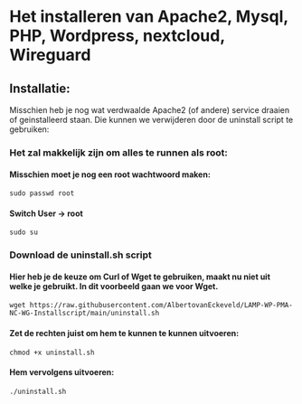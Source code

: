 # Het installeren van Apache2, Mysql, PHP, Wordpress, nextcloud, Wireguard

## Installatie:

Misschien heb je nog wat verdwaalde Apache2 (of andere) service draaien of geinstalleerd staan. Die kunnen we verwijderen door de uninstall script te gebruiken: 

### Het zal makkelijk zijn om alles te runnen als root:
#### Misschien moet je nog een root wachtwoord maken:

```
sudo passwd root
```

#### Switch User -> root

```
sudo su 
```

### Download de uninstall.sh script
#### Hier heb je de keuze om Curl of Wget te gebruiken, maakt nu niet uit welke je gebruikt. In dit voorbeeld gaan we voor Wget.

```
wget https://raw.githubusercontent.com/AlbertovanEckeveld/LAMP-WP-PMA-NC-WG-Installscript/main/uninstall.sh
```

#### Zet de rechten juist om hem te kunnen te kunnen uitvoeren:

```
chmod +x uninstall.sh
```

#### Hem vervolgens uitvoeren:

```
./uninstall.sh
```